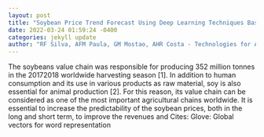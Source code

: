 ```yaml
--- 
layout: post 
title: "Soybean Price Trend Forecast Using Deep Learning Techniques Based on Prices and Text Sentiments" 
date: 2022-03-24 01:59:24 -0400 
categories: jekyll update 
author: "RF Silva, AFM Paula, GM Mostao, AHR Costa - Technologies for Agriculture , 2022" 
--- 
```

The soybeans value chain was responsible for producing 352 million tonnes in the 20172018 worldwide harvesting season [1]. In addition to human consumption and its use in various products as raw material, soy is also essential for animal production [2]. For this reason, its value chain can be considered as one of the most important agricultural chains worldwide. It is essential to increase the predictability of the soybean prices, both in the long and short term, to improve the revenues and Cites: Glove: Global vectors for word representation